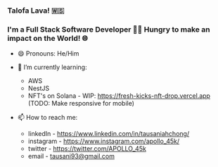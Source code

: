 ### Talofa Lava! 🇼🇸

### I'm a Full Stack Software Developer 🧑‍💻 Hungry to make an impact on the World! 🌐

- 😄 Pronouns: He/Him

- 🌱 I’m currently learning: 

  - AWS
  - NestJS
  - NFT's on Solana - WIP: https://fresh-kicks-nft-drop.vercel.app (TODO: Make responsive for mobile)

- 📫 How to reach me: 

  - linkedIn - https://www.linkedin.com/in/tausaniahchong/
  - instagram - https://www.instagram.com/apollo_45k/
  - twitter - https://twitter.com/APOLLO_45k
  - email - tausani93@gmail.com


<!--

- 🌱 I’m currently learning ...
- 👯 I’m looking to collaborate on ...
- 🤔 I’m looking for help with ...
- 💬 Ask me about ...
- 📫 How to reach me: ...
- ⚡ Fun fact: ...

-->

